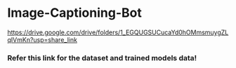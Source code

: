 # Image-Captioning-Bot
https://drive.google.com/drive/folders/1_EGQUGSUCucaYd0hOMmsmuygZLqIVmKn?usp=share_link
<h3>Refer this link for the dataset and trained models data!</h3>
